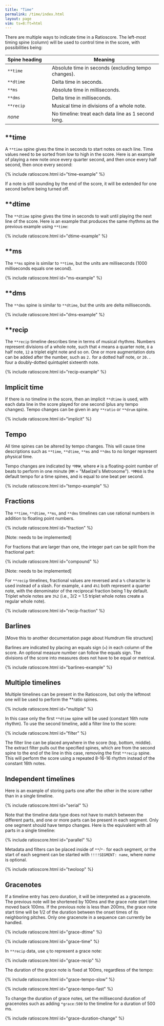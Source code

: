```yaml
---
title: "Time"
permalink: /time/index.html
layout: page
vim: ts=8:ft=html
---
```


There are multiple ways to indicate time in a Ratioscore.   The
left-most timing spine (column) will be used to control time in the
score, with possibilities being:

| Spine&nbsp;heading&nbsp;&nbsp;&nbsp;&nbsp; | Meaning                  |
| -------------- | ---------------------------------------------------- |
| `**time`       | Absolute time in seconds (excluding tempo changes).  |
| `**dtime`      | Delta time in seconds.                               |
| `**ms`         | Absolute time in milliseconds.                       |
| `**dms`        | Delta time in milliseconds.                          |
| `**recip`      | Musical time in divisions of a whole note.           |
| *none*         | No timeline: treat each data line as 1 second long.  |



<h2> **time </h2>

A `**time` spine gives the time in seconds to start notes on each
line.  Time values need to be sorted from low to high in the score.
Here is an example of playing a new note once every quarter second,
and then once every half second, then once every second:

{% include ratioscore.html id="time-example" %}
<script type="application/x-ratioscore" id="time-example">
**time	**ratio	**ratio	**ratio
*	*Ikoto	*Ikoto	*Ikoto
*	*ref:C3	*ref:C4	*ref:C5
0	1	.	.
0.25	.	1	.
0.5	.	.	1
0.75	2	.	.
1.25	.	2	.
1.75	.	.	2
2.25	3	.	.
3.25	.	3	.
4.25	.	.	3
5.25	0	.	.
6.25	.	0	.
7.25	.	.	0
*-	*-	*-	*-
</script>

If a note is still sounding by the end of the score, it will be
extended for one second before being turned off.



<h2> **dtime </h2>

The `**dtime` spine gives the time in seconds to wait until playing
the next line of the score.  Here is an example that produces the
same rhythms as the previous example using `**time`:

{% include ratioscore.html id="dtime-example" %}
<script type="application/x-ratioscore" id="dtime-example">
**dtime	**ratio	**ratio	**ratio
*	*Ikoto	*Ikoto	*Ikoto
*	*ref:C3	*ref:C4	*ref:C5
0.25	1	.	.
0.25	.	1	.
0.25	.	.	1
0.50	2	.	.
0.50	.	2	.
0.50	.	.	2
1.00	3	.	.
1.00	.	3	.
1.00	.	.	3
1.00	0	.	.
1.00	.	0	.
1.00	.	.	0
*-	*-	*-	*-
</script>



<h2> **ms </h2>

The `**ms` spine is similar to `**time`, but the units are milliseconds
(1000 milliseconds equals one second).

{% include ratioscore.html id="ms-example" %}
<script type="application/x-ratioscore" id="ms-example">
**ms	**ratio	**ratio	**ratio
*	*Ikoto	*Ikoto	*Ikoto
*	*ref:C3	*ref:C4	*ref:C5
0	1	.	.
250	.	1	.
500	.	.	1
750	2	.	.
1250	.	2	.
1750	.	.	2
2250	3	.	.
3250	.	3	.
4250	.	.	3
5250	0	.	.
6250	.	0	.
7250	.	.	0
*-	*-	*-	*-
</script>



<h2> **dms </h2>

The `**dms` spine is similar to `**dtime`, but the units are delta
milliseconds.

{% include ratioscore.html id="dms-example" %}
<script type="application/x-ratioscore" id="dms-example">
**dms	**ratio	**ratio	**ratio
*	*Ikoto	*Ikoto	*Ikoto
*	*ref:C3	*ref:C4	*ref:C5
250	1	.	.
250	.	1	.
250	.	.	1
500	2	.	.
500	.	2	.
500	.	.	2
1000	3	.	.
1000	.	3	.
1000	.	.	3
1000	0	.	.
1000	.	0	.
1000	.	.	0
*-	*-	*-	*-
</script>


<h2> **recip </h2>

The `**recip` timeline describes time in terms of musical rhythms.
Numbers represent divisions of a whole note, such that `4` means a
quarter note, `8` a half note, `12` a triplet eight note and so on.
One or more augmentation dots can be added after the number, such
as `2.` for a dotted half note, or `20..` four a doubly-dotted
quintuplet sixteenth note.

{% include ratioscore.html id="recip-example" %}
<script type="application/x-ratioscore" id="recip-example">
**recip	**ratio	**ratio	**ratio
*	*Ikoto	*Ikoto	*Ikoto
*	*ref:C3	*ref:C4	*ref:C5
16	1	.	.
16	.	1	.
16	.	.	1
8	2	.	.
8	.	2	.
8	.	.	2
4	3	.	.
4	.	3	.
4	.	.	3
4	0	.	.
4	.	0	.
4	.	.	0
*-	*-	*-	*-
</script>

<h2 data-sidebar="Implicit"> Implicit time </h2>

If there is no timeline in the score, then an implicit `**dtime` is used, with each
data line in the score played for one second (plus any tempo changes).  Tempo changes
can be given in any `**ratio` or `**drum` spine.

{% include ratioscore.html id="implicit" %}
<script type="application/x-ratioscore" id="implicit">
**ratio	**ratio	**ratio
*Ikoto	*Ikoto	*Ikoto
*ref:C3	*ref:C4	*ref:C5
*MM240	*	*
1	.	.
.	1	.
.	.	1
2	.	.
.	2	.
.	.	2
*MM150	*	*
3	.	.
.	3	.
.	.	3
0	.	.
.	0	.
.	.	0
*-	*-	*-
</script>


<h2> Tempo </h2>

All time spines can be altered by tempo changes.  This will cause
time descriptions such as `**time`, `**dtime`, `**ms` and `**dms`
to no longer represent physical time.

Tempo changes are indicated by `*MM#`, where `#` is a floating-point
number of beats to perform in one minute (`MM` = "Maelzel's Metronome").
`*MM60` is the default tempo for a time spines, and is equal to one
beat per second.

{% include ratioscore.html id="tempo-example" %}
<script type="application/x-ratioscore" id="tempo-example">
**recip	**ratio	**ratio
*	*Iorgan	*Iclars
*	*ref:C3	*ref:C4
8	1	.
8	.	2/1
*MM68	*	*
8	3/2	.
8	.	4/3
*MM76	*	*
8	5/4	.
8	.	6/5
*MM82	*	*
8	7/6	.
8	.	8/7
*MM90	*	*
8	9/8	.
8	.	10/9
*MM98	*	*
8	11/10	.
8	.	12/11
*MM106	*	*
8	13/12	.
8	.	14/13
*MM114	*	*
8	15/14	.
8	.	16/15
*MM122	*	*
8	17/16	.
8	.	18/17
*MM130	*	*
8	19/18	.
8	.	20/19
*MM60	*	*
8	1	.
8	.	1
8	0	.
8	.	0
*-	*-	*-
</script>



<h2> Fractions </h2>

The `**time`, `**dtime`, `**ms`, and `**dms` timelines can use rational numbers in 
addition to floating point numbers.

{% include ratioscore.html id="fraction" %}
<script type="application/x-ratioscore" id="fraction">
**dtime	**ratio
*	*Iflt
*	*ref:A3
1/2	1
1/2	2
1/4	1
1/4	2
1/8	1
3/8	2
1/12	1
1/12	2
1/12	1
1/12	2
1/12	1
1/12	2
1	1
*-	*-
</script>
[Note: needs to be implemented]


For fractions that are larger than one, the integer part can be split from
the fractional part:

{% include ratioscore.html id="compound" %}
<script type="application/x-ratioscore" id="compound">
**time	**ratio
*	*Iflt
*	*ref:A3
0	1
1/2	2
1	1
1+1/4	2
1+1/2	1
1+5/8	2
1+6/8	1
2	2
2+1/12	1
2+2/12	2
2+3/12	1
2+4/12	2
2+5/12	1
*-	*-
</script>
[Note: needs to be implemented]


For `**recip` timelines, fractional values are reversed and a `%` character is used
instead of a slash.  For example, `4` and `4%1` both represent a quarter note, with the
denominator of the reciprocal fraction being 1 by default.  Triplet whole notes
are `3%2` (i.e., 3/2 = 1.5 triplet whole notes create a regular whole note).

{% include ratioscore.html id="recip-fraction" %}
<script type="application/x-ratioscore" id="recip-fraction">
**recip	**ratio
*	*Iclars
*MM120	*ref:C3
4	1
8	2
8	1
4	3
8	1
8	4
3%2	1
3%2	5
3%2	1
3	6
3	1
3	7
1	1
*-	*-
</script>

<h2> Barlines </h2>

[Move this to another documentation page about Humdrum file structure]

Barlines are indicated by placing an equals sign (`=`) in each column of the
score.  An optional measure number can follow the equals sign.  The divisions
of the score into measures does not have to be equal or metrical.

{% include ratioscore.html id="barlines-example" %}
<script type="application/x-ratioscore" id="barlines-example">
**dtime	**ratio
*	*Iflt
*	*ref:A3
=1	=1
1	1
2	3
1	2
=2	=2
0.5	3
0.5	2
1	7/2
2	2
=3	=3
2	8/5
1	3/2
1	1
=4	=4
3	11/10H
1	1_h
*-	*-
</script>



<h2 data-sidebar="Multiple"> Multiple timelines </h2>

Multiple timelines can be present in the Ratioscore, but only the leftmost one
will be used to perform the **ratio spines.


{% include ratioscore.html id="multiple" %}
<script type="application/x-ratioscore" id="multiple">
**recip	**recip	**ratio
*	*	*Iflt
*	*	*ref:A3
16	8	1
16	16	2
16	16	1
16	8	2
16	16	1
16	16	2
16	8	1
16	16	2
16	16	1
16	8	2
16	16	1
16	16	2
16	1	1
*-	*-	*-
</script>

In this case only the first `**dtime` spine will be used (constant
16th note rhythm).  To use the second timeline, add a filter line
to the score:

{% include ratioscore.html id="filter" %}
<script type="application/x-ratioscore" id="filter">
!!!filter: extract -s 2-$
**recip	**recip	**ratio
*	*	*Iflt
*	*	*ref:A3
16	8	1
16	16	2
16	16	1
16	8	2
16	16	1
16	16	2
16	8	1
16	16	2
16	16	1
16	8	2
16	16	1
16	16	2
16	1	1
*-	*-	*-
</script>

The filter line can be placed anywhere in the score (top, bottom,
middle).   The extract filter pulls out the specified spines, which
are from the second spine to the end of the line in this case,
removing the first `**recip` spine.  This will perform the score
using a repeated 8-16-16 rhythm instead of the constant 16th notes.

<h2 data-sidebar="Independent"> Independent timelines </h2>


Here is an example of storing parts one after the other in the score
rather than in a single timeline.  

{% include ratioscore.html id="serial" %}
<script type="application/x-ratioscore" id="serial">
**dtime	**ratio
*MM180	*ref:C4
*	*Iclars
1	1
1	9/8
1	5/4
1	4/3
1	3/2
1	5/3
1	15/8
1	2
*-	*-
**recip	**ratio	**drum
*	*ref:B3	*
*	*Ikoto	*
8	0	.
8	2	76
8	.	76
4	15/8	.
4	5/3	.
8	3/2	77
8	.	77
4	4/3	.
4	5/4	76
4	9/8	77
4	1	76 77
*-	*-	*-
</script>

Note that the timeline data type does not have to match
between the different parts, and one or more parts can
be present in each segment.  Only one segment
should have tempo changes.  Here is the equivalent with
all parts in a single timeline:

{% include ratioscore.html id="parallel" %}
<script type="application/x-ratioscore" id="parallel">
**dtime	**ratio	**ratio	**drum
*MM180	*ref:C4	*ref:B3	*
*	*Iclars	*Ikoto	*
0.5	1	0	.
0.5	.	2	76
0.5	9/8	.	76
0.5	.	15/8	.
0.5	5/4	.	.
0.5	.	5/3	.
0.5	4/3	.	.
0.5	.	3/2	77
0.5	3/2	.	77
0.5	.	4/3	.
0.5	5/3	.	.
0.5	.	5/4	76
0.5	15/8	.	.
0.5	.	9/8	77
0.5	2	.	.
0.5	.	1	76 77
0.5	0	.	.
*-	*-	*-	*-
</script>


Metadata and filters can be placed inside of `**`/`*-` for each
segment, or the start of each segment can be started with
`!!!!SEGMENT: name`, where <i>name</i> is optional.



{% include ratioscore.html id="twoloop" %}
<script type="application/x-ratioscore" id="twoloop">
!!!!SEGMENT: melody
**dtime	**ratio
!!!filter: myank -m 0,1,2,3,2,1*5,3*3,2*4,1,2,1,2,3*2,4
=0	=0
*	*ref:C2
*	*I#70
=1	=1
1	5
0.4	4
0.6	6
=2	=2
1	5
0.6	6
0.4	4
=3	=3
0.3	3
0.2	5H
0.2	5*9/8_
0.4	5_h
1	3
=4	=4
2	1
=	=
*-	*-
!!!!SEGMENT: rhythm
**recip	**drum	**drum	**drum
!!!filter: myank -m 1*13
=1	=1	=1	=1
8	76	.	45
16	.	77	.
16	.	77	.
8	76	.	.
24	.	.	55
22	.	77	.
20	76	.	.
18	.	77	66
16	76	.	.
4	76	77	.
=2	=2	=2	=2
*-	*-	*-	*-
!!!OTL: Reveille of the Irregulars
!!!COM: Sapp, Craig Stuart
!!!ODT: 2021/04/26
</script>


<h2> Gracenotes </h2>

If a timeline entry has zero duration, it will be interpreted as a gracenote.  
The previous note will be shortened by 100ms and the grace note start time
moved back 100ms.  If the previous note is less than 200ms, the grace note
start time will be 1/2 of the duration between the onset times of its
neighboring pitches.  Only one gracenote in a sequence can currently be handled.

{% include ratioscore.html id="grace-dtime" %}
<script type="application/x-ratioscore" id="grace-dtime">
**dtime	**ratio
*	*I#25
*	*ref:G3
1	1
0	9/4
1	2
0	7/5
1	3/2
1	1
*-	*-
</script>

{% include ratioscore.html id="grace-time" %}
<script type="application/x-ratioscore" id="grace-time">
**time	**ratio
*	*I#25
*	*ref:G3
0	1
1	9/4
1	2
2	7/5
2	3/2
3	1
*-	*-
</script>

In `**recip` data, use `q` to represent a grace note:

{% include ratioscore.html id="grace-recip" %}
<script type="application/x-ratioscore" id="grace-recip">
**recip	**ratio
*	*I#25
*	*ref:G3
4	1
q	9/4
4	2
q	7/5
4	3/2
4	1
*-	*-
</script>


The duration of the grace note is fixed at 100ms, regardless of the tempo:


{% include ratioscore.html id="grace-tempo-slow" %}
<script type="application/x-ratioscore" id="grace-tempo-slow">
**dtime	**ratio
*MM20	*I#25
*	*ref:G3
1	1
0	9/4
1	2
0	7/5
1	3/2
1	1
*-	*-
</script>


{% include ratioscore.html id="grace-tempo-fast" %}
<script type="application/x-ratioscore" id="grace-tempo-fast">
**dtime	**ratio
*MM160	*I#25
*	*ref:G3
1	1
0	9/4
1	2
0	7/5
1	3/2
1	1
*-	*-
</script>

To change the duration of grace notes, set the millisecond duration
of gracenotes such as adding `*grace:500` to the timeline for a duration
of 500 ms.

{% include ratioscore.html id="grace-duration-change" %}
<script type="application/x-ratioscore" id="grace-duration-change">
**dtime	**ratio
*MM20	*I#25
*	*ref:G3
1	1
0	9/4
1	2
*grace:500	*
0	7/5
1	3/2
1	1
*-	*-
</script>



